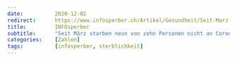 ```yaml
---
date:          2020-12-02
redirect:      https://www.infosperber.ch/Artikel/Gesundheit/Seit-Marz-sind-zehnmal-mehr-nicht-an-oder-mit-Corona-gestorben
title:         INFOsperber
subtitle:      "Seit März starben neun von zehn Personen nicht an Corona"
categories:    [Zahlen]
tags:          [infosperber, sterblichkeit]
---
```

